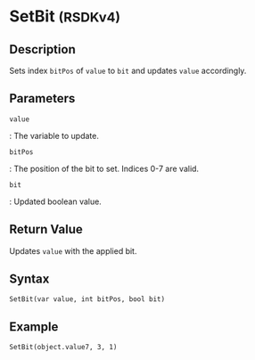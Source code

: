 # SetBit <small>(RSDKv4)</small>

## Description
Sets index `bitPos` of `value` to `bit` and updates `value` accordingly.

## Parameters
`value`

:   The variable to update.

`bitPos`

:   The position of the bit to set. Indices 0-7 are valid.

`bit`

:   Updated boolean value.

## Return Value
Updates `value` with the applied bit.

## Syntax
```
SetBit(var value, int bitPos, bool bit)
```

## Example
```
SetBit(object.value7, 3, 1)
```
